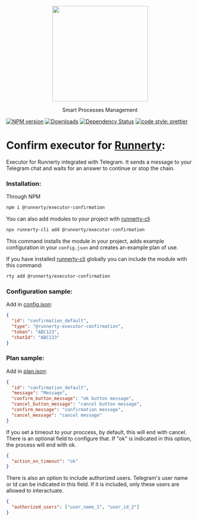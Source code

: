 <p align="center">
  <a href="http://runnerty.io">
    <img height="257" src="https://runnerty.io/assets/header/logo-stroked.png">
  </a>
  <p align="center">Smart Processes Management</p>
</p>

[![NPM version][npm-image]][npm-url] [![Downloads][downloads-image]][npm-url] [![Dependency Status][david-badge]][david-badge-url]
<a href="#badge">
<img alt="code style: prettier" src="https://img.shields.io/badge/code_style-prettier-ff69b4.svg">
</a>

# Confirm executor for [Runnerty]:

Executor for Runnerty integrated with Telegram. It sends a message to your Telegram chat and waits for an answer to continue or stop the chain.

### Installation:

Through NPM

```bash
npm i @runnerty/executor-confirmation
```

You can also add modules to your project with [runnerty-cli]

```bash
npx runnerty-cli add @runnerty/executor-confirmation
```

This command installs the module in your project, adds example configuration in your `config.json` and creates an example plan of use.

If you have installed [runnerty-cli] globally you can include the module with this command:

```bash
rty add @runnerty/executor-confirmation
```

### Configuration sample:

Add in [config.json]:

```json
{
  "id": "confirmation_default",
  "type": "@runnerty-executor-confirmation",
  "token": "ABC123",
  "chatId": "ABC123"
}
```

### Plan sample:

Add in [plan.json]:

```json
{
  "id": "confirmation_default",
  "message": "Message",
  "confirm_button_message": "ok button message",
  "cancel_button_message": "cancel button message",
  "confirm_message": "confirmation message",
  "cancel_message": "cancel message"
}
```

If you set a timeout to your proccess, by default, this will end with cancel. There is an optional field to configure that. If "ok" is indicated in this option, the process will end with ok.

```json
{
  "action_on_timeout": "ok"
}
```

There is also an option to include authorized users. Telegram's user name or Id can be indicated in this field. If it is included, only these users are allowed to interactuate.

```json
{
  "authorized_users": ["user_name_1", "user_id_2"]
}
```

[runnerty]: http://www.runnerty.io
[downloads-image]: https://img.shields.io/npm/dm/@runnerty/executor-confirmation.svg
[npm-url]: https://www.npmjs.com/package/@runnerty/executor-confirmation
[npm-image]: https://img.shields.io/npm/v/@runnerty/executor-confirmation.svg
[david-badge]: https://david-dm.org/runnerty/executor-confirmation.svg
[david-badge-url]: https://david-dm.org/runnerty/executor-confirmation
[config.json]: http://docs.runnerty.io/config/
[plan.json]: http://docs.runnerty.io/plan/
[runnerty-cli]: https://www.npmjs.com/package/runnerty-cli
